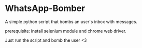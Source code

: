 # WhatsApp-Bomber
A simple python script that bombs an user's inbox with messages.

prerequisite:
install selenium module and chrome web driver.

Just run the script and bomb the user <3

